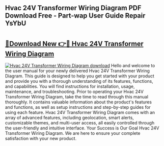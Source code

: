 ## Hvac 24V Transformer Wiring Diagram PDF Download Free - Part-wap User Guide Repair YsYbU

# <h2><a href="http://dfqkaq1.blite.top/?on=Hvac+24V+Transformer+Wiring+Diagram">🔗Download New 👉🔴 Hvac 24V Transformer Wiring Diagram</a></h2>

[![Hvac 24V Transformer Wiring Diagram download](https://i.imgur.com/lujVjoI.png)](http://dfqkaq1.blite.top/?on=Hvac+24V+Transformer+Wiring+Diagram)
Hello and welcome to the user manual for your newly delivered Hvac 24V Transformer Wiring Diagram. This guide is designed to help you get started with your product and provide you with a thorough understanding of its features, functions, and capabilities. You will find instructions for installation, usage, maintenance, and troubleshooting. Prior to operating your Hvac 24V Transformer Wiring Diagram, take the time to read through this manual thoroughly. It contains valuable information about the product's features and functions, as well as setup instructions and step-by-step guides for using each feature. Hvac 24V Transformer Wiring Diagram comes with an array of advanced features, including geolocation, smart alerts, customizable themes, and multi-user access, all easily controlled through the user-friendly and intuitive interface. Your Success is Our Goal Hvac 24V Transformer Wiring Diagram. We are here to ensure your complete satisfaction with your new product.
